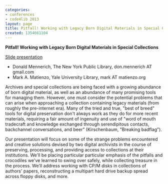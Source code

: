 ```yaml
---
categories:
- conferences
- code4lib 2013
layout: page
title: Pitfall! Working with Legacy Born Digital Materials in Special Collections
created: 1354661104
---
```

<strong>Pitfall! Working with Legacy Born Digital Materials in Special Collections</strong>
<br/>
<p><a href="http://matienzo.org/storage/2013/2013Feb-code4lib-pitfall.pdf">Slide presentation</a></p>

<ul>
<li>Donald Mennerich, The New York Public Library, don.mennerich AT gmail.com</li>
<li>Mark A. Matienzo, Yale University Library, mark AT matienzo.org</li>
</ul>

Archives and special collections are being faced with a growing abundance of born digital material, as well as an abundance of many promising tools for managing them. However, one must consider the potential problems that can arise when approaching a collection containing legacy materials (from roughly the pre-internet era). Many of the tried and true, "best of breed" tools for digital preservation don't always work as they do for more recent materials, requiring a fair amount of ingenuity and use of "word of mouth tradecraft and knowledge exchanged through serendipitous contacts, backchannel conversations, and beer" (Kirschenbaum, "Breaking badflag").

Our presentation will focus on some of the strange problems encountered and creative solutions devised by two digital archivists in the course of preserving, processing, and providing access to collections at their institutions. We'll be placing particular particular emphasis of the pitfalls and crocodiles we've learned to swing over safely, while collecting treasure in the process. We'll address working with CP/M disks in collections of authors' papers, reconstructing a multipart hard drive backup spread across floppy disks, and more.
